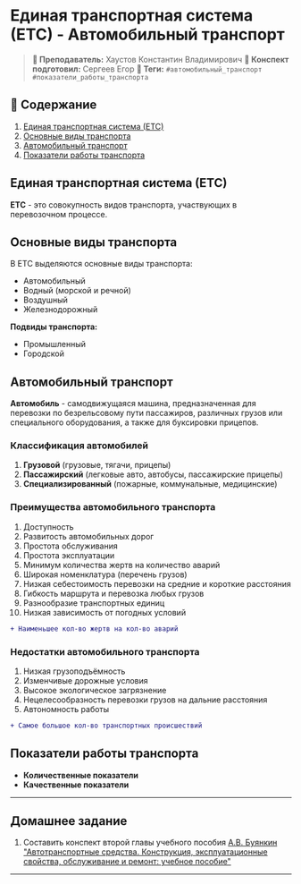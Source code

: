 # Единая транспортная система (ЕТС) - Автомобильный транспорт

> **🐙 Преподаватель:** Хаустов Константин Владимирович
> **🦁 Конспект подготовил:** Сергеев Егор
> **🌴 Теги:** `#автомобильный_транспорт` `#показатели_работы_транспорта`

## 📕 Содержание

1. [Единая транспортная система (ЕТС)](#единая-транспортная-система-етс)
2. [Основные виды транспорта](#основные-виды-транспорта)
3. [Автомобильный транспорт](#автомобильный-транспорт)
4. [Показатели работы транспорта](#показатели-работы-транспорта)

## Единая транспортная система (ЕТС)

**ЕТС** - это совокупность видов транспорта, участвующих в перевозочном процессе.

## Основные виды транспорта

В ЕТС выделяются основные виды транспорта:

- Автомобильный
- Водный (морской и речной)
- Воздушный
- Железнодорожный

**Подвиды транспорта:**
- Промышленный
- Городской

## Автомобильный транспорт

**Автомобиль** - самодвижущаяся машина, предназначенная для перевозки по безрельсовому пути пассажиров, различных грузов или специального оборудования, а также для буксировки прицепов.

### Классификация автомобилей

1. **Грузовой** (грузовые, тягачи, прицепы)
2. **Пассажирский** (легковые авто, автобусы, пассажирские прицепы)
3. **Специализированный** (пожарные, коммунальные, медицинские)

### Преимущества автомобильного транспорта

1. Доступность
2. Развитость автомобильных дорог
3. Простота обслуживания
4. Простота эксплуатации
5. Минимум количества жертв на количество аварий
6. Широкая номенклатура (перечень грузов)
7. Низкая себестоимость перевозки на средние и короткие расстояния
8. Гибкость маршрута и перевозка любых грузов
9. Разнообразие транспортных единиц
10. Низкая зависимость от погодных условий
```diff
+ Наименьшее кол-во жертв на кол-во аварий
```

### Недостатки автомобильного транспорта

1. Низкая грузоподъёмность
2. Изменчивые дорожные условия
3. Высокое экологическое загрязнение
4. Нецелесообразность перевозки грузов на дальние расстояния
5. Автономность работы
```diff
+ Самое большое кол-во транспортных происшествий
```

## Показатели работы транспорта

- **Количественные показатели**
- **Качественные показатели**

---

## Домашнее задание

1. Составить конспект второй главы учебного пособия [A.В. Буянкин "Автотранспортные средства. Конструкция, эксплуатационные свойства, обслуживание и ремонт: учебное пособие"](https://e.lanbook.com/book/193890)

---
